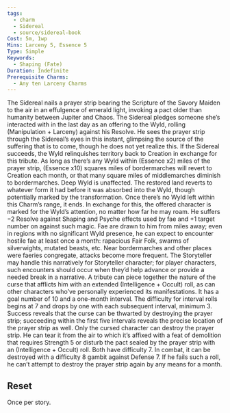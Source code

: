 ```yaml
---
tags:
  - charm
  - Sidereal
  - source/sidereal-book
Cost: 5m, 1wp
Mins: Larceny 5, Essence 5
Type: Simple
Keywords:
  - Shaping (Fate)
Duration: Indefinite
Prerequisite Charms:
  - Any ten Larceny Charms
---
```

The Sidereal nails a prayer strip bearing the Scripture of the Savory Maiden to the air in an effulgence of emerald light, invoking a pact older than humanity between Jupiter and Chaos. The Sidereal pledges someone she’s interacted with in the last day as an offering to the Wyld, rolling (Manipulation + Larceny) against his Resolve. He sees the prayer strip through the Sidereal’s eyes in this instant, glimpsing the source of the suffering that is to come, though he does not yet realize this. If the Sidereal succeeds, the Wyld relinquishes territory back to Creation in exchange for this tribute. As long as there’s any Wyld within (Essence x2) miles of the prayer strip, (Essence x10) squares miles of bordermarches will revert to Creation each month, or that many square miles of middlemarches diminish to bordermarches. Deep Wyld is unaffected. The restored land reverts to whatever form it had before it was absorbed into the Wyld, though potentially marked by the transformation. Once there’s no Wyld left within this Charm’s range, it ends. In exchange for this, the offered character is marked for the Wyld’s attention, no matter how far he may roam. He suffers −2 Resolve against Shaping and Psyche effects used by fae and +1 target number on against such magic. Fae are drawn to him from miles away; even in regions with no significant Wyld presence, he can expect to encounter hostile fae at least once a month: rapacious Fair Folk, swarms of silverwights, mutated beasts, etc. Near bordermarches and other places were faeries congregate, attacks become more frequent. The Storyteller may handle this narratively for Storyteller character; for player characters, such encounters should occur when they’d help advance or provide a needed break in a narrative. A tribute can piece together the nature of the curse that afflicts him with an extended (Intelligence + Occult) roll, as can other characters who’ve personally experienced its manifestations. It has a goal number of 10 and a one-month interval. The difficulty for interval rolls begins at 7 and drops by one with each subsequent interval, minimum 3. Success reveals that the curse can be thwarted by destroying the prayer strip; succeeding within the first five intervals reveals the precise location of the prayer strip as well. Only the cursed character can destroy the prayer strip. He can tear it from the air to which it’s affixed with a feat of demolition that requires Strength 5 or disturb the pact sealed by the prayer strip with an (Intelligence + Occult) roll. Both have difficulty 7. In combat, it can be destroyed with a difficulty 8 gambit against Defense 7. If he fails such a roll, he can’t attempt to destroy the prayer strip again by any means for a month. 
## Reset
Once per story.